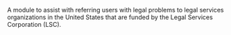 A module to assist with referring users with legal problems to legal
services organizations in the United States that are funded by the
Legal Services Corporation (LSC).
